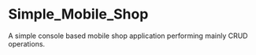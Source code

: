 # Simple_Mobile_Shop
A simple console based mobile shop application performing mainly CRUD operations.

